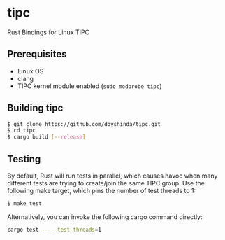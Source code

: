 # tipc
Rust Bindings for Linux TIPC

## Prerequisites
* Linux OS
* clang
* TIPC kernel module enabled (`sudo modprobe tipc`)

## Building tipc
```sh
$ git clone https://github.com/doyshinda/tipc.git
$ cd tipc
$ cargo build [--release]
```

## Testing
By default, Rust will run tests in parallel, which causes havoc when many different tests are trying to create/join the same TIPC group. Use the following make target, which pins the number of test threads to 1:
```sh
$ make test
```

Alternatively, you can invoke the following cargo command directly:
```sh
cargo test -- --test-threads=1
```
